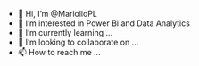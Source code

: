 - 👋 Hi, I’m @MariolloPL
- 👀 I’m interested in Power Bi and Data Analytics
- 🌱 I’m currently learning ...
- 💞️ I’m looking to collaborate on ...
- 📫 How to reach me ...

<!---
MariolloPL/MariolloPL is a ✨ special ✨ repository because its `README.md` (this file) appears on your GitHub profile.
You can click the Preview link to take a look at your changes.
--->
